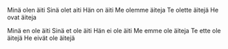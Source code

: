 Minä olen äiti
Sinä olet aiti
Hän on äiti
Me olemme äiteja
Te olette äitejä
He ovat äiteja

Minä en ole äiti
Sinä et ole äiti
Hän ei ole äiti
Me emme ole äiteja
Te ette ole äitejä
He eivät ole äitejä